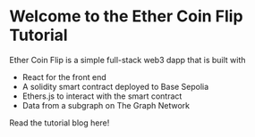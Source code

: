 # Welcome to the Ether Coin Flip Tutorial

Ether Coin Flip is a simple full-stack web3 dapp that is built with

- React for the front end
- A solidity smart contract deployed to Base Sepolia
- Ethers.js to interact with the smart contract
- Data from a subgraph on The Graph Network

Read the tutorial blog here!
